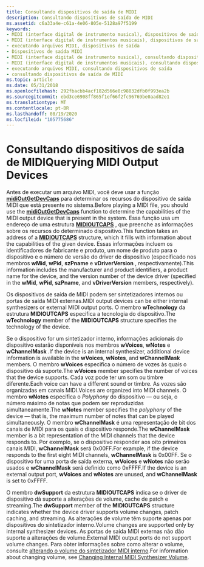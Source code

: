 ```yaml
---
title: Consultando dispositivos de saída de MIDI
description: Consultando dispositivos de saída de MIDI
ms.assetid: c6a33a4e-c61a-4e06-805e-5128a97f5199
keywords:
- MIDI (interface digital de instrumento musical), dispositivos de saída
- MIDI (interface digital de instrumentos musicais), dispositivos de saída
- executando arquivos MIDI, dispositivos de saída
- Dispositivos de saída MIDI
- MIDI (interface digital de instrumento musical), consultando dispositivos de saída
- MIDI (interface digital de instrumentos musicais), consultando dispositivos de saída
- executando arquivos MIDI, consultando dispositivos de saída
- consultando dispositivos de saída de MIDI
ms.topic: article
ms.date: 05/31/2018
ms.openlocfilehash: 292fbacbb4acf182d566e8c98832dfb0f993ea2b
ms.sourcegitcommit: ebd3ce6908ff865f1ef66f2fc96769be0aad82e1
ms.translationtype: MT
ms.contentlocale: pt-BR
ms.lasthandoff: 08/19/2020
ms.locfileid: "105775686"
---
```

# <a name="querying-midi-output-devices"></a><span data-ttu-id="585d4-111">Consultando dispositivos de saída de MIDI</span><span class="sxs-lookup"><span data-stu-id="585d4-111">Querying MIDI Output Devices</span></span>

<span data-ttu-id="585d4-112">Antes de executar um arquivo MIDI, você deve usar a função [**midiOutGetDevCaps**](/windows/win32/api/mmeapi/nf-mmeapi-midioutgetdevcaps) para determinar os recursos do dispositivo de saída MIDI que está presente no sistema.</span><span class="sxs-lookup"><span data-stu-id="585d4-112">Before playing a MIDI file, you should use the [**midiOutGetDevCaps**](/windows/win32/api/mmeapi/nf-mmeapi-midioutgetdevcaps) function to determine the capabilities of the MIDI output device that is present in the system.</span></span> <span data-ttu-id="585d4-113">Essa função usa um endereço de uma estrutura [**MIDIOUTCAPS**](/windows/win32/api/mmeapi/ns-mmeapi-midioutcaps) , que preenche as informações sobre os recursos do determinado dispositivo.</span><span class="sxs-lookup"><span data-stu-id="585d4-113">This function takes an address of a [**MIDIOUTCAPS**](/windows/win32/api/mmeapi/ns-mmeapi-midioutcaps) structure, which it fills with information about the capabilities of the given device.</span></span> <span data-ttu-id="585d4-114">Essas informações incluem os identificadores de fabricante e produto, um nome de produto para o dispositivo e o número de versão do driver de dispositivo (especificado nos membros **wMid**, **wPid**, **szPname** e **vDriverVersion** , respectivamente).</span><span class="sxs-lookup"><span data-stu-id="585d4-114">This information includes the manufacturer and product identifiers, a product name for the device, and the version number of the device driver (specified in the **wMid**, **wPid**, **szPname**, and **vDriverVersion** members, respectively).</span></span>

<span data-ttu-id="585d4-115">Os dispositivos de saída de MIDI podem ser sintetizadores internos ou portas de saída MIDI externas.</span><span class="sxs-lookup"><span data-stu-id="585d4-115">MIDI output devices can be either internal synthesizers or external MIDI output ports.</span></span> <span data-ttu-id="585d4-116">O membro **wTechnology** da estrutura **MIDIOUTCAPS** especifica a tecnologia do dispositivo.</span><span class="sxs-lookup"><span data-stu-id="585d4-116">The **wTechnology** member of the **MIDIOUTCAPS** structure specifies the technology of the device.</span></span>

<span data-ttu-id="585d4-117">Se o dispositivo for um sintetizador interno, informações adicionais do dispositivo estarão disponíveis nos membros **wVoices**, **wNotes** e **wChannelMask** .</span><span class="sxs-lookup"><span data-stu-id="585d4-117">If the device is an internal synthesizer, additional device information is available in the **wVoices**, **wNotes**, and **wChannelMask** members.</span></span> <span data-ttu-id="585d4-118">O membro **wVoices** especifica o número de vozes às quais o dispositivo dá suporte.</span><span class="sxs-lookup"><span data-stu-id="585d4-118">The **wVoices** member specifies the number of voices that the device supports.</span></span> <span data-ttu-id="585d4-119">Cada voz pode ter um som ou timbre diferente.</span><span class="sxs-lookup"><span data-stu-id="585d4-119">Each voice can have a different sound or timbre.</span></span> <span data-ttu-id="585d4-120">As vozes são organizadas em canais MIDI.</span><span class="sxs-lookup"><span data-stu-id="585d4-120">Voices are organized into MIDI channels.</span></span> <span data-ttu-id="585d4-121">O membro **wNotes** especifica o *Polyphony* do dispositivo — ou seja, o número máximo de notas que podem ser reproduzidas simultaneamente.</span><span class="sxs-lookup"><span data-stu-id="585d4-121">The **wNotes** member specifies the *polyphony* of the device — that is, the maximum number of notes that can be played simultaneously.</span></span> <span data-ttu-id="585d4-122">O membro **wChannelMask** é uma representação de bit dos canais de MIDI para os quais o dispositivo responde.</span><span class="sxs-lookup"><span data-stu-id="585d4-122">The **wChannelMask** member is a bit representation of the MIDI channels that the device responds to.</span></span> <span data-ttu-id="585d4-123">Por exemplo, se o dispositivo responder aos oito primeiros canais MIDI, **wChannelMask** será 0x00FF.</span><span class="sxs-lookup"><span data-stu-id="585d4-123">For example, if the device responds to the first eight MIDI channels, **wChannelMask** is 0x00FF.</span></span> <span data-ttu-id="585d4-124">Se o dispositivo for uma porta de saída externa, **wVoices** e **wNotes** não serão usados e **wChannelMask** será definido como 0xFFFF.</span><span class="sxs-lookup"><span data-stu-id="585d4-124">If the device is an external output port, **wVoices** and **wNotes** are unused, and **wChannelMask** is set to 0xFFFF.</span></span>

<span data-ttu-id="585d4-125">O membro **dwSupport** da estrutura **MIDIOUTCAPS** indica se o driver de dispositivo dá suporte a alterações de volume, cache de patch e streaming.</span><span class="sxs-lookup"><span data-stu-id="585d4-125">The **dwSupport** member of the **MIDIOUTCAPS** structure indicates whether the device driver supports volume changes, patch caching, and streaming.</span></span> <span data-ttu-id="585d4-126">As alterações de volume têm suporte apenas por dispositivos do sintetizador interno.</span><span class="sxs-lookup"><span data-stu-id="585d4-126">Volume changes are supported only by internal synthesizer devices.</span></span> <span data-ttu-id="585d4-127">As portas de saída MIDI externas não dão suporte a alterações de volume.</span><span class="sxs-lookup"><span data-stu-id="585d4-127">External MIDI output ports do not support volume changes.</span></span> <span data-ttu-id="585d4-128">Para obter informações sobre como alterar o volume, consulte [alterando o volume do sintetizador MIDI interno](changing-internal-midi-synthesizer-volume.md).</span><span class="sxs-lookup"><span data-stu-id="585d4-128">For information about changing volume, see [Changing Internal MIDI Synthesizer Volume](changing-internal-midi-synthesizer-volume.md).</span></span>

 

 